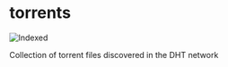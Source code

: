 torrents 
========
![Indexed](https://img.shields.io/badge/indexed-254808-blue)

Collection of torrent files discovered in the DHT network
